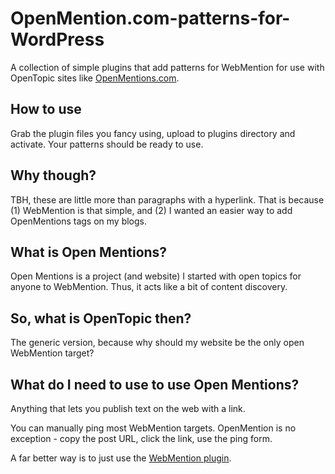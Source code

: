 # OpenMention.com-patterns-for-WordPress
A collection of simple plugins that add patterns for WebMention for use with OpenTopic sites like [OpenMentions.com](https://openmentions.com).

## How to use
Grab the plugin files you fancy using, upload to plugins directory and activate. Your patterns should be ready to use.

## Why though?
TBH, these are little more than paragraphs with a hyperlink. That is because (1) WebMention is that simple, and (2) I wanted an easier way to add OpenMentions tags on my blogs.

## What is Open Mentions?
Open Mentions is a project (and website) I started with open topics for anyone to WebMention. Thus, it acts like a bit of content discovery.

## So, what is OpenTopic then?
The generic version, because why should my website be the only open WebMention target?

## What do I need to use to use Open Mentions?
Anything that lets you publish text on the web with a link. 

You can manually ping most WebMention targets. OpenMention is no exception - copy the post URL, click the link, use the ping form.

A far better way is to just use the [WebMention plugin](https://wordpress.org/plugins/webmention/).
